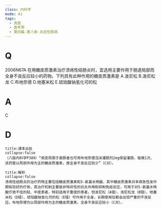 ```yaml
---
class: 内科学
mode: A1
tags:
  - 真题
  - 医考帮
  - 第四篇-第八章-炎症性肠病
---
```


# Q
2006N67A 在用糖皮质激素治疗溃疡性结肠炎时，宜选用主要作用于肠道局部而全身不良反应较小的药物。下列具有此种作用的糖皮质激素是
A.泼尼松
B.泼尼松龙
C.布地奈德
D.地塞米松
E.琥珀酸钠氢化可的松

# A
C
# D
```ad-note
title:课本出处
collapse:false
（八版内科学P389）“病变局限于直肠者也可用布地奈德泡沫灌肠剂2mg保留灌肠，每晚1次，该药是以局部作用为主的糖皮质激素，故全身不良反应较少”（C对）。
```

```ad-summary
title:解析
collapse:false
溃疡性结肠炎的治疗药物主要包括糖皮质激素和5-氨基水杨酸，其中糖皮质激素对本病急性发作期有较好的疗效，其治疗机制主要是非特异性的抗炎作用和抑制免疫反应，可用于对5-氨基水杨酸疗效不佳的轻、中度患者，特别适用于重度的患者。但泼尼松（A错）、泼尼松龙（B错）、地塞米松（D错）、琥珀酸钠氢化可的松（E错）可作用于全身，长期使用后都会出现严重的不良反应。布地奈德为以局部作用为主的糖皮质激素，全身不良反应较小（C对）。
```

